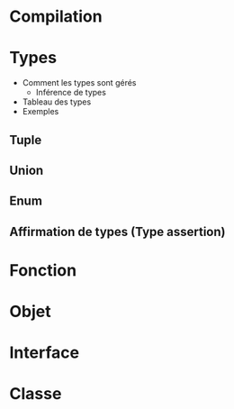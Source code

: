 # Compilation

# Types

- Comment les types sont gérés
  - Inférence de types
- Tableau des types
- Exemples
  
## Tuple

## Union

## Enum

## Affirmation de types (Type assertion)

# Fonction

# Objet

# Interface

# Classe
